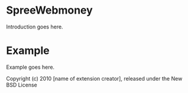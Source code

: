 SpreeWebmoney
=============

Introduction goes here.


Example
=======

Example goes here.


Copyright (c) 2010 [name of extension creator], released under the New BSD License

